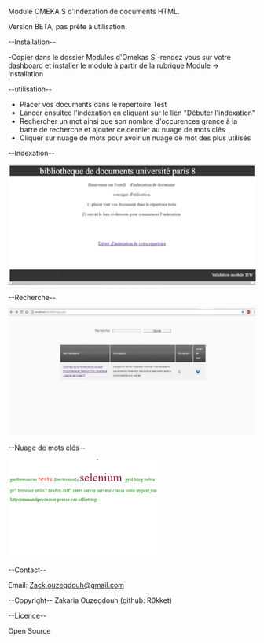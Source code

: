 ﻿Module OMEKA S d'Indexation de documents HTML.

Version BETA, pas prête à utilisation.



--Installation--

-Copier dans le dossier Modules d'Omekas S
-rendez vous sur votre dashboard et installer le module à partir de la rubrique Module -> Installation



--utilisation--

- Placer vos documents dans le repertoire Test
- Lancer ensuitee l'indexation en cliquant sur le lien "Débuter l'indexation" 
- Rechercher un mot ainsi que son nombre d'occurences grance à la barre de recherche  et ajouter ce dernier au nuage de mots clés
- Cliquer sur nuage de mots pour avoir un nuage de mot des plus utilisés 





--Indexation--

![Alt text](https://github.com/R0kket/Module_Indexation/blob/master/Module_Indexation/capture/index.jpg)


--Recherche--

![Alt text](https://github.com/R0kket/Module_Indexation/blob/master/Module_Indexation/capture/recherche.PNG)

--Nuage de mots clés--


![alt text](https://github.com/R0kket/Module_Indexation/blob/master/Module_Indexation/capture/nuage%20de%20mots.PNG)



--Contact--

Email: Zack.ouzegdouh@gmail.com


--Copyright--
Zakaria Ouzegdouh (github: R0kket)

--Licence--

Open Source
